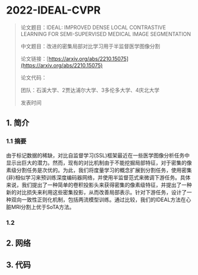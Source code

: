 # 2022-IDEAL-CVPR

> 论文题目：IDEAL: IMPROVED DENSE LOCAL CONTRASTIVE LEARNING FOR SEMI-SUPERVISED
> MEDICAL IMAGE SEGMENTATION
>
> 中文题目：改进的密集局部对比学习用于半监督医学图像分割
>
> 论文链接：[https://arxiv.org/abs/2210.15075](https://arxiv.org/abs/2210.15075)
>
> 论文代码：
>
> 团队：石溪大学、2贾达浦尔大学、3多伦多大学、4庆北大学
>
> 发表时间

## 1. 简介

### 1.1 摘要

由于标记数据的稀缺，对比自监督学习(SSL)框架最近在一些医学图像分析任务中显示出巨大的潜力。然而，现有的对比机制由于不能挖掘局部特征，对于密集的像素级分割任务是次优的。为此，我们将度量学习的概念扩展到分割任务，使用密集(非)相似学习来预训练深度编码器网络，并使用半监督范式来微调下游任务。具体来说，我们提出了一种简单的卷积投影头来获得密集的像素级特征，并提出了一种新的对比损失来利用这些密集投影，从而改善局部表示。针对下游任务，设计了一种双向一致性正则化机制，包括两流模型训练。通过比较，我们的IDEAL方法在心脏MRI分割上优于SoTA方法。

### 1.2

## 2. 网络

## 3. 代码
